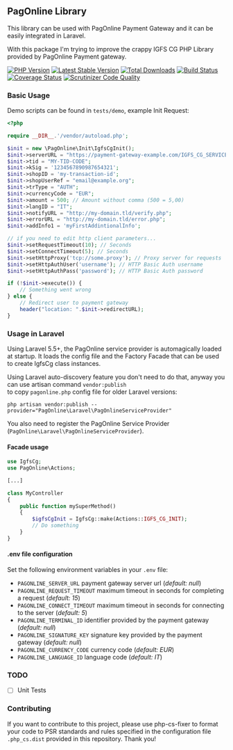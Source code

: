## PagOnline Library

This library can be used with PagOnline Payment Gateway and it can be easily integrated in Laravel.

With this package I'm trying to improve the crappy IGFS CG PHP Library provided by PagOnline Payment gateway.

[![PHP Version](https://img.shields.io/packagist/php-v/mattiabasone/PagOnline)]()
[![Latest Stable Version](https://poser.pugx.org/mattiabasone/pagonline/v/stable)](https://packagist.org/packages/mattiabasone/pagonline)
[![Total Downloads](https://poser.pugx.org/mattiabasone/pagonline/downloads)](https://packagist.org/packages/mattiabasone/pagonline)
[![Build Status](https://img.shields.io/github/workflow/status/mattiabasone/PagOnline/Test)](https://github.com/mattiabasone/PagOnline/actions?query=workflow%3ATest)
[![Coverage Status](https://coveralls.io/repos/github/mattiabasone/PagOnline/badge.svg)](https://coveralls.io/github/mattiabasone/PagOnline)
[![Scrutinizer Code Quality](https://scrutinizer-ci.com/g/mattiabasone/PagOnline/badges/quality-score.png?b=master)](https://scrutinizer-ci.com/g/mattiabasone/PagOnline/?branch=master)

### Basic Usage

Demo scripts can be found in `tests/demo`, example Init Request:

```php
<?php 

require __DIR__.'/vendor/autoload.php';

$init = new \PagOnline\Init\IgfsCgInit();
$init->serverURL = "https://payment-gateway-example.com/IGFS_CG_SERVICES/services";
$init->tid = "MY-TID-CODE";
$init->kSig = '1234567890987654321';
$init->shopID = 'my-transaction-id';
$init->shopUserRef = "email@example.org";
$init->trType = "AUTH";
$init->currencyCode = "EUR";
$init->amount = 500; // Amount without comma (500 = 5,00)
$init->langID = "IT";
$init->notifyURL = "http://my-domain.tld/verify.php";
$init->errorURL = "http://my-domain.tld/error.php";
$init->addInfo1 = 'myFirstAddintionalInfo';

// if you need to edit http client parameters...
$init->setRequestTimeout(10); // Seconds
$init->setConnectTimeout(5); // Seconds
$init->setHttpProxy('tcp://some.proxy'); // Proxy server for requests
$init->setHttpAuthUser('username'); // HTTP Basic Auth username
$init->setHttpAuthPass('password'); // HTTP Basic Auth password

if (!$init->execute()) {
    // Something went wrong
} else {
    // Redirect user to payment gateway
    header("location: ".$init->redirectURL);
}
```

### Usage in Laravel

Using Laravel 5.5+, the PagOnline service provider is automagically loaded at startup. 
It loads the config file and the Factory Facade that can be used to create IgfsCg class instances.

Using Laravel auto-discovery feature you don't need to do that, anyway you can use artisan command `vendor:publish`  
to copy `pagonline.php` config file for older Laravel versions:

`php artisan vendor:publish --provider="PagOnline\Laravel\PagOnlineServiceProvider"`

You also need to register the PagOnline Service Provider (`PagOnline\Laravel\PagOnlineServiceProvider`).

#### Facade usage

```php
use IgfsCg;
use PagOnline\Actions;

[...]

class MyController 
{
    public function mySuperMethod()
    {
        $igfsCgInit = IgfsCg::make(Actions::IGFS_CG_INIT);
        // Do something
    }
}
```

#### .env file configuration
Set the following environment variables in your `.env` file:
- `PAGONLINE_SERVER_URL` payment gateway server url (_default: null_)
- `PAGONLINE_REQUEST_TIMEOUT` maximum timeout in seconds for completing a request (_default: 15_)
- `PAGONLINE_CONNECT_TIMEOUT` maximum timeout in seconds for connecting to the server (_default: 5_)
- `PAGONLINE_TERMINAL_ID` identifier provided by the payment gateway (_default: null_)
- `PAGONLINE_SIGNATURE_KEY` signature key provided by the payment gateway (_default: null_)
- `PAGONLINE_CURRENCY_CODE` currency code (_default: EUR_)
- `PAGONLINE_LANGUAGE_ID` language code (_default: IT_)

### TODO

- [ ] Unit Tests

### Contributing

If you want to contribute to this project, please use php-cs-fixer to format your code to PSR standards and rules 
specified in the configuration file `.php_cs.dist` provided in this repository.
Thank you!